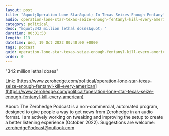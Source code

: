 ```yaml
---
layout: post
title: "&quot;Operation Lone Star&quot; In Texas Seizes Enough Fentanyl To Kill Every American"
audio: operation-lone-star-texas-seize-enough-fentanyl-kill-every-american-0
category: political
desc: "&quot;342 million lethal doses&quot; "
duration: 00:01:53
length: 113
datetime: Wed, 19 Oct 2022 00:40:00 +0000
tags: podcast
guid: operation-lone-star-texas-seize-enough-fentanyl-kill-every-american-0
order: 0
---
```

&quot;342 million lethal doses&quot; 

Link: [https://www.zerohedge.com/political/operation-lone-star-texas-seize-enough-fentanyl-kill-every-american](https://www.zerohedge.com/political/operation-lone-star-texas-seize-enough-fentanyl-kill-every-american)

About: The Zerohedge Podcast is a non-commercial, automated program, designed to give people a way to get news from Zerohedge in an audio format.  I am actively working on tweaking and improving the setup to create a better listening experience (October 2022).  Suggestions are welcome: [zerohedgePodcast@outlook.com](mailto:zerohedgePodcast@outlook.com)
